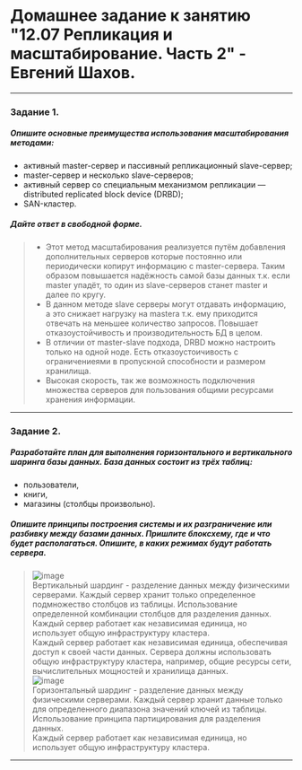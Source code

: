 # Домашнее задание к занятию "12.07 Репликация и масштабирование. Часть 2" - Евгений Шахов.
---
### Задание 1.
##### Опишите основные преимущества использования масштабирования методами:
- активный master-сервер и пассивный репликационный slave-сервер;
- master-сервер и несколько slave-серверов;
- активный сервер со специальным механизмом репликации — distributed replicated block device (DRBD);
- SAN-кластер.
##### Дайте ответ в свободной форме.
> - Этот метод масштабирования реализуется путём добавления дополнительных серверов которые постоянно или периодически копирут информацию с master-сервера. Таким образом повышается надёжность самой базы данных т.к. если master упадёт, то один из slave-серверов станет master и далее по кругу.  
> - В данном методе slave серверы могут отдавать информацию, а это снижает нагрузку на mastera т.к. ему приходится отвечать на меньшее количество запросов. Повышает отказоустойчивость и производительность БД в целом.
> - В отличии от master-slave подхода, DRBD можно настроить только на одной ноде. Есть отказоустоичивость с ограничениеями в пропускной способности и размером хранилища.
> - Высокая скорость, так же возможность подключения множества серверов для пользования общими ресурсами хранения информации.
---
### Задание 2.
##### Разработайте план для выполнения горизонтального и вертикального шаринга базы данных. База данных состоит из трёх таблиц:
- пользователи,
- книги,
- магазины (столбцы произвольно).
##### Опишите принципы построения системы и их разграничение или разбивку между базами данных. Пришлите блоксхему, где и что будет располагаться. Опишите, в каких режимах будут работать сервера.
> ![image](https://github.com/126W/hw12.07/assets/122415129/fc44d4c7-5121-4931-a38a-0cdf2c13758e)  
> Вертикальный шардинг - разделение данных между физическими серверами. Каждый сервер хранит только определенное подмножество столбцов из таблицы. Использование определенной комбинации столбцов для разделения данных. Каждый сервер работает как независимая единица, но использует общую инфраструктуру кластера.  
> Каждый сервер работает как независимая единица, обеспечивая доступ к своей части данных. Сервера должны использовать общую инфраструктуру кластера, например, общие ресурсы сети, вычислительных мощностей и хранилища данных.  
> ![image](https://github.com/126W/hw12.07/assets/122415129/c1c1c749-a7d9-4e73-b093-7548f5e4dc72)  
> Горизонтальный шардинг - разделение данных между физическими серверами. Каждый сервер хранит данные только для определенного диапазона значений ключей из таблицы. Использование принципа партицирования для разделения данных.  
> Каждый сервер работает как независимая единица, но использует общую инфраструктуру кластера.
---
